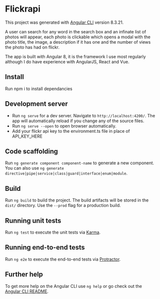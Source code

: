 # Flickrapi

This project was generated with [Angular CLI](https://github.com/angular/angular-cli) version 8.3.21.

A user can search for any word in the search box and an infinate list of photos will appear,
each photo is clickable which opens a modal with the photo title, the image, a description if
it has one and the number of views the photo has had on flickr.

The app is built with Angular 8, it is the framework I use most regularly although I do have experience with AngularJS, React and Vue.

## Install

Run npm i to install dependancies

## Development server

- Run `ng serve` for a dev server. Navigate to `http://localhost:4200/`. The app will automatically reload if you change any of the source files.
- Run `ng serve --open` to open browser automatically.
- Add your flickr api key to the environment.ts file in place of API_KEY_HERE

## Code scaffolding

Run `ng generate component component-name` to generate a new component. You can also use `ng generate directive|pipe|service|class|guard|interface|enum|module`.

## Build

Run `ng build` to build the project. The build artifacts will be stored in the `dist/` directory. Use the `--prod` flag for a production build.

## Running unit tests

Run `ng test` to execute the unit tests via [Karma](https://karma-runner.github.io).

## Running end-to-end tests

Run `ng e2e` to execute the end-to-end tests via [Protractor](http://www.protractortest.org/).

## Further help

To get more help on the Angular CLI use `ng help` or go check out the [Angular CLI README](https://github.com/angular/angular-cli/blob/master/README.md).

